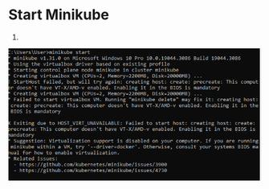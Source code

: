 # Start Minikube

1.
  ![image](https://github.com/Dean-182/tekn-cloud-computing/blob/main/minggu-12/image_2023-07-19_193344377.png)


